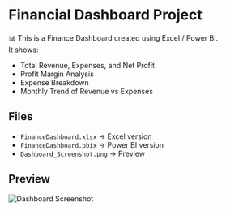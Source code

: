 # Financial Dashboard Project

📊 This is a Finance Dashboard created using Excel / Power BI.  
It shows:  
- Total Revenue, Expenses, and Net Profit  
- Profit Margin Analysis  
- Expense Breakdown  
- Monthly Trend of Revenue vs Expenses  

## Files
- `FinanceDashboard.xlsx` → Excel version
- `FinanceDashboard.pbix` → Power BI version
- `Dashboard_Screenshot.png` → Preview

## Preview
![Dashboard Screenshot](Dashboard_Screenshot.png)
